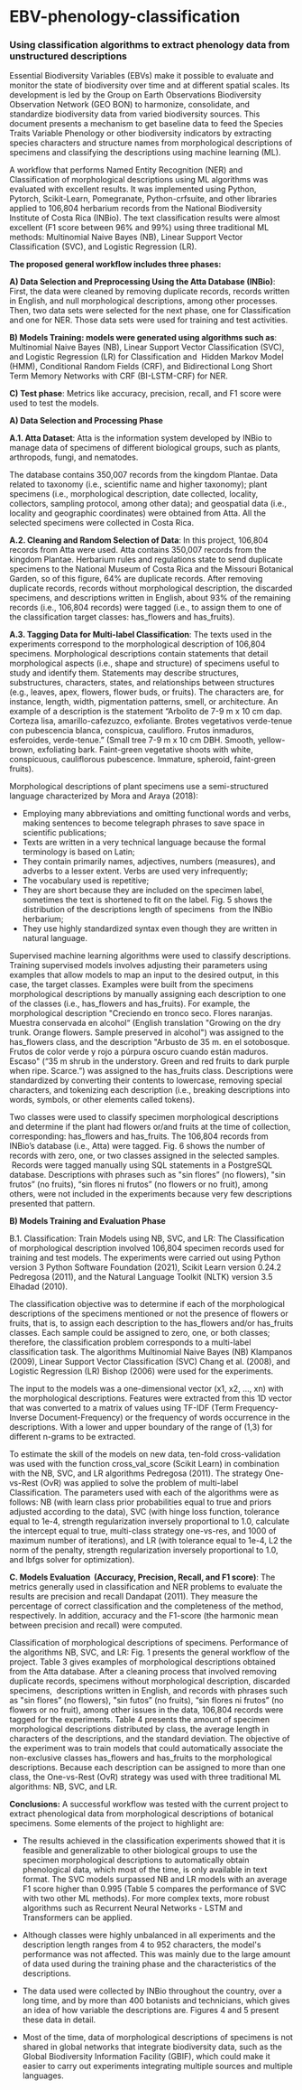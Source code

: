 # EBV-phenology-classification
### Using classification algorithms to extract phenology data from unstructured descriptions

Essential Biodiversity Variables (EBVs) make it possible to evaluate and monitor the state of biodiversity over time and at different spatial scales. Its development is led by the Group on Earth Observations Biodiversity Observation Network (GEO BON) to harmonize, consolidate, and standardize biodiversity data from varied biodiversity sources. This document presents a mechanism to get baseline data to feed the Species Traits Variable Phenology or other biodiversity indicators by extracting species characters and structure names from morphological descriptions of specimens and classifying the descriptions using machine learning (ML).

A workflow that performs Named Entity Recognition (NER) and Classification of morphological descriptions using ML algorithms was evaluated with excellent results. It was implemented using Python, Pytorch, Scikit-Learn, Pomegranate, Python-crfsuite, and other libraries applied to 106,804 herbarium records from the National Biodiversity Institute of Costa Rica (INBio). The text classification results were almost excellent (F1 score between 96% and 99%) using three traditional ML methods: Multinomial Naive Bayes (NB), Linear Support Vector Classification (SVC), and Logistic Regression (LR). 

**The proposed general workflow includes three phases:**

**A) Data Selection and Preprocessing Using the Atta Database (INBio)**: First, the data were cleaned by removing duplicate records, records written in English, and null morphological descriptions, among other processes. Then, two data sets were selected for the next phase, one for Classification and one for NER. Those data sets were used for training and test activities. 

**B) Models Training: models were generated using algorithms such as**: Multinomial Naive Bayes (NB), Linear Support Vector Classification (SVC), and Logistic Regression (LR) for Classification and  Hidden Markov Model (HMM), Conditional Random Fields (CRF), and Bidirectional Long Short Term Memory Networks with CRF (BI-LSTM-CRF) for NER. 

**C) Test phase**: Metrics like accuracy, precision, recall, and F1 score were used to test the models. 


**A) Data Selection and Processing Phase**

**A.1. Atta Dataset**: Atta is the information system developed by INBio to manage data of specimens of different biological groups, such as plants, arthropods, fungi, and nematodes.

The database contains 350,007 records from the kingdom Plantae. Data related to taxonomy (i.e., scientific name and higher taxonomy); plant specimens (i.e., morphological description, date collected, locality, collectors, sampling protocol, among other data); and geospatial data (i.e., locality and geographic coordinates) were obtained from Atta. All the selected specimens were collected in Costa Rica.

**A.2. Cleaning and Random Selection of Data**: In this project, 106,804 records from Atta were used. Atta contains 350,007 records from the kingdom Plantae. Herbarium rules and regulations state to send duplicate specimens to the National Museum of Costa Rica and the Missouri Botanical Garden, so of this figure, 64% are duplicate records. After removing duplicate records, records without morphological description, the discarded specimens, and descriptions written in English, about 93% of the remaining records (i.e., 106,804 records) were tagged (i.e., to assign them to one of the classification target classes: has_flowers and has_fruits). 

**A.3. Tagging Data for Multi-label Classification**: The texts used in the experiments correspond to the morphological description of 106,804 specimens. Morphological descriptions contain statements that detail morphological aspects (i.e., shape and structure) of specimens useful to study and identify them. Statements may describe structures, substructures, characters, states, and relationships between structures (e.g., leaves, apex, flowers, flower buds, or fruits). The characters are, for instance, length, width, pigmentation patterns, smell, or architecture. An example of a description is the statement “Arbolito de 7-9 m x 10 cm dap. Corteza lisa, amarillo-cafezuzco, exfoliante. Brotes vegetativos verde-tenue con pubescencia blanca, conspicua, caulifloro. Frutos inmaduros, esferoides, verde-tenue.” (Small tree 7-9 m x 10 cm DBH. Smooth, yellow-brown, exfoliating bark. Faint-green vegetative shoots with white, conspicuous, cauliflorous pubescence. Immature, spheroid, faint-green fruits).

Morphological descriptions of plant specimens use a semi-structured language characterized by Mora and Araya (2018):

* Employing many abbreviations and omitting functional words and verbs, making sentences to become telegraph phrases to save space in scientific publications;
* Texts are written in a very technical language because the formal terminology is based on Latin;
* They contain primarily names, adjectives, numbers (measures), and adverbs to a lesser extent. Verbs are used very infrequently;
* The vocabulary used is repetitive;
* They are short because they are included on the specimen label, sometimes the text is shortened to fit on the label. Fig. 5 shows the distribution of the descriptions length of specimens  from the INBio herbarium;
* They use highly standardized syntax even though they are written in natural language.

Supervised machine learning algorithms were used to classify descriptions. Training supervised models involves adjusting their parameters using examples that allow models to map an input to the desired output, in this case, the target classes. Examples were built from the specimens morphological descriptions by manually assigning each description to one of the classes (i.e., has_flowers and has_fruits). For example, the morphological description "Creciendo en tronco seco. Flores naranjas. Muestra conservada en alcohol“ (English translation "Growing on the dry trunk. Orange flowers. Sample preserved in alcohol") was assigned to the has_flowers class, and the description "Arbusto de 35 m. en el sotobosque. Frutos de color verde y rojo a púrpura oscuro cuando están maduros. Escaso" (“35 m shrub in the understory. Green and red fruits to dark purple when ripe. Scarce.”) was assigned to the has_fruits class. Descriptions were standardized by converting their contents to lowercase, removing special characters, and tokenizing each description (i.e., breaking descriptions into words, symbols, or other elements called tokens).

Two classes were used to classify specimen morphological descriptions and determine if the plant had flowers or/and fruits at the time of collection, corresponding: has_flowers and has_fruits. The 106,804 records from INBio’s database (i.e., Atta) were tagged. Fig. 6 shows the number of records with zero, one, or two classes assigned in the selected samples.  Records were tagged manually using SQL statements in a PostgreSQL database. Descriptions with phrases such as "sin flores” (no flowers), "sin frutos” (no fruits), “sin flores ni frutos” (no flowers or no fruit), among others, were not included in the experiments because very few descriptions presented that pattern.


**B) Models Training and Evaluation Phase**

B.1. Classification: Train Models using NB, SVC, and LR: The Classification of morphological description involved 106,804 specimen records used for training and test models. The experiments were carried out using Python version 3 Python Software Foundation (2021), Scikit Learn version 0.24.2 Pedregosa (2011), and the Natural Language Toolkit (NLTK) version 3.5 Elhadad (2010).

The classification objective was to determine if each of the morphological descriptions of the specimens mentioned or not the presence of flowers or fruits, that is, to assign each description to the has_flowers and/or has_fruits classes. Each sample could be assigned to zero, one, or both classes; therefore, the classification problem corresponds to a multi-label classification task. The algorithms Multinomial Naive Bayes (NB) Klampanos (2009), Linear Support Vector Classification (SVC) Chang et al. (2008), and Logistic Regression (LR) Bishop (2006) were used for the experiments. 

The input to the models was a one-dimensional vector (x1, x2, ..., xn) with the morphological descriptions. Features were extracted from this 1D vector that was converted to a matrix of values using TF-IDF (Term Frequency-Inverse Document-Frequency) or the frequency of words occurrence in the descriptions. With a lower and upper boundary of the range of (1,3) for different n-grams to be extracted.

To estimate the skill of the models on new data, ten-fold cross-validation was used with the function cross_val_score (Scikit Learn) in combination with the NB, SVC, and LR algorithms Pedregosa (2011). The strategy One-vs-Rest (OvR) was applied to solve the problem of multi-label Classification. The parameters used with each of the algorithms were as follows: NB (with learn class prior probabilities equal to true and priors adjusted according to the data), SVC (with hinge loss function, tolerance equal to 1e-4, strength regularization inversely proportional to 1.0, calculate the intercept equal to true, multi-class strategy one-vs-res, and 1000 of maximum number of iterations), and LR (with tolerance equal to 1e-4, L2 the norm of the penalty, strength regularization inversely proportional to 1.0, and lbfgs solver for optimization).

**C. Models Evaluation  (Accuracy, Precision, Recall, and F1 score)**: The metrics generally used in classification and NER problems to evaluate the results are precision and recall Dandapat (2011). They measure the percentage of correct classification and the completeness of the method, respectively. In addition, accuracy and the F1-score (the harmonic mean between precision and recall) were computed. 

Classification of morphological descriptions of specimens. Performance of the algorithms NB, SVC, and LR: Fig. 1 presents the general workflow of the project. Table 3 gives examples of morphological descriptions obtained from the Atta database. After a cleaning process that involved removing duplicate records, specimens without morphological description, discarded specimens,  descriptions written in English, and records with phrases such as "sin flores” (no flowers), "sin futos” (no fruits), “sin flores ni frutos” (no flowers or no fruit), among other issues in the data, 106,804 records were tagged for the experiments. Table 4 presents the amount of specimen morphological descriptions distributed by class, the average length in characters of the descriptions, and the standard deviation. The objective of the experiment was to train models that could automatically associate the non-exclusive classes has_flowers and has_fruits to the morphological descriptions. Because each description can be assigned to more than one class, the One-vs-Rest (OvR) strategy was used with three traditional ML algorithms: NB, SVC, and LR.

**Conclusions:**
A successful workflow was tested with the current project to extract phenological data from morphological descriptions of botanical specimens. Some elements of the project to highlight are:

* The results achieved in the classification experiments showed that it is feasible and generalizable to other biological groups to use the specimen morphological descriptions to automatically obtain phenological data, which most of the time, is only available in text format. The SVC models surpassed NB and LR models with an average F1 score higher than 0.995 (Table 5 compares the performance of SVC with two other ML methods). For more complex texts, more robust algorithms such as Recurrent Neural Networks - LSTM and Transformers can be applied.

* Although classes were highly unbalanced in all experiments and the description length ranges from 4 to 952 characters, the model's performance was not affected. This was mainly due to the large amount of data used during the training phase and the characteristics of the descriptions.

* The data used were collected by INBio throughout the country, over a long time, and by more than 400 botanists and technicians, which gives an idea of how variable the descriptions are. Figures 4 and 5 present these data in detail.

* Most of the time, data of morphological descriptions of specimens is not shared in global networks that integrate biodiversity data, such as the Global Biodiversity Information Facility (GBIF), which could make it easier to carry out experiments integrating multiple sources and multiple languages.
